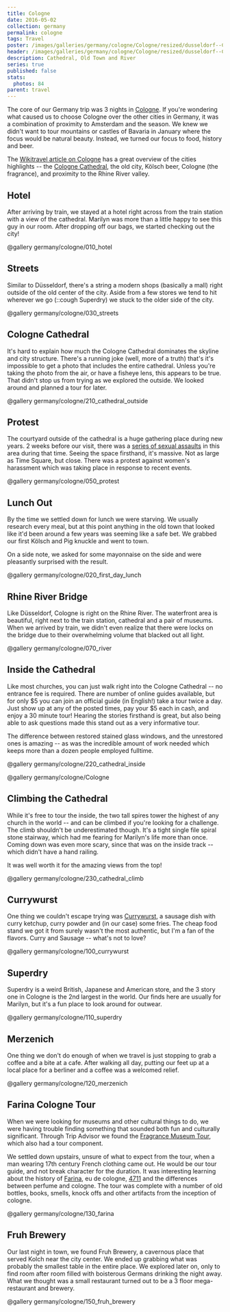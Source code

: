 ```yaml
---
title: Cologne
date: 2016-05-02
collection: germany
permalink: cologne
tags: Travel
poster: /images/galleries/germany/cologne/Cologne/resized/dusseldorf--Cologne-s077-r4.jpg
header: /images/galleries/germany/cologne/Cologne/resized/dusseldorf--Cologne-s077-r4.jpg
description: Cathedral, Old Town and River
series: true
published: false
stats:
  photos: 84
parent: travel
---
```



The core of our Germany trip was 3 nights in [Cologne](https://en.wikipedia.org/wiki/Cologne). If you're wondering what caused us to choose Cologne over the other cities in Germany, it was a combination of proximity to Amsterdam and the season. We knew we didn't want to tour mountains or castles of Bavaria in January where the focus would be natural beauty. Instead, we turned our focus to food, history and beer.

The [Wikitravel article on Cologne](http://wikitravel.org/en/Cologne) has a great overview of the cities highlights -- the [Cologne Cathedral](https://en.wikipedia.org/wiki/Cologne_Cathedral), the old city, Kölsch beer, Cologne (the fragrance), and proximity to the Rhine River valley.

## Hotel

After arriving by train, we stayed at a hotel right across from the train station with a view of the cathedral. Marilyn was more than a little happy to see this guy in our room. After dropping off our bags, we started checking out the city!

@gallery germany/cologne/010_hotel

## Streets

Similar to Düsseldorf, there's a string a modern shops (basically a mall) right outside of the old center of the city. Aside from a few stores we tend to hit wherever we go (::cough Superdry) we stuck to the older side of the city.

@gallery germany/cologne/030_streets

## Cologne Cathedral

It's hard to explain how much the Cologne Cathedral dominates the skyline and city structure. There's a running joke (well, more of a truth) that's it's impossible to get a photo that includes the entire cathedral. Unless you're taking the photo from the air, or have a fisheye lens, this appears to be true. That didn't stop us from trying as we explored the outside. We looked around and planned a tour for later.

@gallery germany/cologne/210_cathedral_outside

## Protest

The courtyard outside of the cathedral is a huge gathering place during new years. 2 weeks before our visit, there was a [series of sexual assaults](https://en.wikipedia.org/wiki/New_Year%27s_Eve_sexual_assaults_in_Germany) in this area during that time. Seeing the space firsthand, it's massive. Not as large as Time Square, but close. There was a protest against women's harassment which was taking place in response to recent events.

@gallery germany/cologne/050_protest


## Lunch Out

By the time we settled down for lunch we were starving. We usually research every meal, but at this point anything in the old town that looked like it'd been around a few years was seeming like a safe bet. We grabbed our first Kölsch and Pig knuckle and went to town.

On a side note, we asked for some mayonnaise on the side and were pleasantly surprised with the result.

@gallery germany/cologne/020_first_day_lunch

## Rhine River Bridge

Like Düsseldorf, Cologne is right on the Rhine River. The waterfront area is beautiful, right next to the train station, cathedral and a pair of museums. When we arrived by train, we didn't even realize that there were locks on the bridge due to their overwhelming volume that blacked out all light.

@gallery germany/cologne/070_river


## Inside the Cathedral

Like most churches, you can just walk right into the Cologne Cathedral -- no entrance fee is required. There are number of online guides available, but for only $5 you can join an official guide (in English!) take a tour twice a day. Just show up at any of the posted times, pay your $5 each in cash, and enjoy a 30 minute tour! Hearing the stories firsthand is great, but also being able to ask questions made this stand out as a very informative tour.

The difference between restored stained glass windows, and the unrestored ones is amazing -- as was the incredible amount of work needed which keeps more than a dozen people employed fulltime.

@gallery germany/cologne/220_cathedral_inside

@gallery germany/cologne/Cologne


## Climbing the Cathedral

While it's free to tour the inside, the two tall spires tower the highest of any church in the world -- and can be climbed if you're looking for a challenge. The climb shouldn't be underestimated though. It's a tight single file spiral stone stairway, which had me fearing for Marilyn's life more than once. Coming down was even more scary, since that was on the inside track -- which didn't have a hand railing.

It was well worth it for the amazing views from the top!

@gallery germany/cologne/230_cathedral_climb


## Currywurst

One thing we couldn't escape trying was [Currywurst](https://en.wikipedia.org/wiki/Currywurst), a sausage dish with curry ketchup, curry powder and (in our case) some fries. The cheap food stand we got it from surely wasn't the most authentic, but I'm a fan of the flavors. Curry and Sausage -- what's not to love?

@gallery germany/cologne/100_currywurst


## Superdry

Superdry is a weird British, Japanese and American store, and the 3 story one in Cologne is the 2nd largest in the world. Our finds here are usually for Marilyn, but it's a fun place to look around for outwear.

@gallery germany/cologne/110_superdry


## Merzenich

One thing we don't do enough of when we travel is just stopping to grab a coffee and a bite at a cafe. After walking all day, putting our feet up at a local place for a berliner and a coffee was a welcomed relief.

@gallery germany/cologne/120_merzenich


## Farina Cologne Tour

When we were looking for museums and other cultural things to do, we were having trouble finding something that sounded both fun and culturally significant. Through Trip Advisor we found the [Fragrance Museum Tour](https://www.tripadvisor.com/Attraction_Review-g187371-d2587899-Reviews-Fragrance_Museum_Farina_House-Cologne_North_Rhine_Westphalia.html), which also had a tour component.

We settled down upstairs, unsure of what to expect from the tour, when a man wearing 17th century French clothing came out. He would be our tour guide, and not break character for the duration. It was interesting learning about the history of [Farina](https://en.wikipedia.org/wiki/Johann_Maria_Farina_gegen%C3%BCber_dem_J%C3%BClichs-Platz), eu de cologne, [4711](https://en.wikipedia.org/wiki/4711) and the differences between perfume and cologne. The tour was complete with a number of old bottles, books, smells, knock offs and other artifacts from the inception of cologne.

@gallery germany/cologne/130_farina


## Fruh Brewery

Our last night in town, we found Fruh Brewery, a cavernous place that served Kolch near the city center. We ended up grabbing what was probably the smallest table in the entire place. We explored later on, only to find room after room filled with boisterous Germans drinking the night away. What we thought was a small restaurant turned out to be a 3 floor mega-restaurant and brewery.

@gallery germany/cologne/150_fruh_brewery
